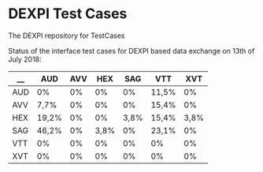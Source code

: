 # DEXPI Test Cases

The DEXPI repository for TestCases


Status of the interface test cases for DEXPI based data exchange on 13th of July 2018:

__ |      AUD|      AVV|      HEX|      SAG|      VTT|      XVT|      
---       |---      |---      |---      |---      |---      |---      
AUD |     0% |      0% |      0% |      0% |      11,5% |   0% |      
AVV |     7,7% |    0% |      0% |      0% |      15,4% |   0% |      
HEX |     19,2% |   0% |      0% |      3,8% |    15,4% |   3,8% |    
SAG |     46,2% |   0% |      3,8% |    0% |      23,1% |   0% |      
VTT |     0% |      0% |      0% |      0% |      0% |      0% |      
XVT |     0% |      0% |      0% |      0% |      0% |      0% |    
